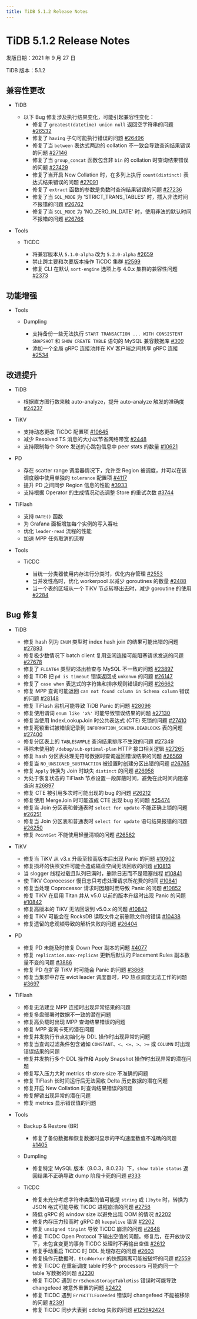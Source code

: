 ```yaml
---
title: TiDB 5.1.2 Release Notes
---
```


# TiDB 5.1.2 Release Notes

发版日期：2021 年 9 月 27 日

TiDB 版本：5.1.2

## 兼容性更改

+ TiDB

    + 以下 Bug 修复涉及执行结果变化，可能引起兼容性变化：
        - 修复了 `greatest(datetime) union null` 返回空字符串的问题 [#26532](https://github.com/pingcap/tidb/issues/26532)
       - 修复了 `having` 子句可能执行错误的问题 [#26496](https://github.com/pingcap/tidb/issues/26496)
        - 修复了当 `between` 表达式两边的 collation 不一致会导致查询结果错误的问题 [#27146](https://github.com/pingcap/tidb/issues/27146)
        - 修复了当 `group_concat` 函数包含非 `bin` 的 collation 时查询结果错误的问题 [#27429](https://github.com/pingcap/tidb/issues/27429)
        - 修复了当开启 New Collation 时，在多列上执行 `count(distinct)` 表达式结果错误的问题 [#27091](https://github.com/pingcap/tidb/issues/27091)
        - 修复了 `extract` 函数的参数是负数时查询结果错误的问题 [#27236](https://github.com/pingcap/tidb/issues/27236)
        - 修复了当 `SQL_MODE` 为 'STRICT_TRANS_TABLES' 时，插入非法时间不报错的问题 [#26762](https://github.com/pingcap/tidb/issues/26762)
        - 修复了当 `SQL_MODE` 为 'NO_ZERO_IN_DATE' 时，使用非法的默认时间不报错的问题 [#26766](https://github.com/pingcap/tidb/issues/26766)

+ Tools

    + TiCDC

        - 将兼容版本从 `5.1.0-alpha` 改为 `5.2.0-alpha` [#2659](https://github.com/pingcap/ticdc/pull/2659)
        - 禁止跨主要和次要版本操作 TiCDC 集群 [#2599](https://github.com/pingcap/ticdc/pull/2599)
        - 修复 CLI 在默认 `sort-engine` 选项上与 4.0.x 集群的兼容性问题 [#2373](https://github.com/pingcap/ticdc/issues/2373)

## 功能增强

+ Tools

    + Dumpling

        - 支持备份一些无法执行 `START TRANSACTION ... WITH CONSISTENT SNAPSHOT` 和 `SHOW CREATE TABLE` 语句的 MySQL 兼容数据库 [#309](https://github.com/pingcap/dumpling/issues/309)
        - 添加一个全局 gRPC 连接池并在 KV 客户端之间共享 gRPC 连接 [#2534](https://github.com/pingcap/ticdc/pull/2534)

## 改进提升

+ TiDB

    - 根据直方图行数来触 auto-analyze，提升 auto-analyze 触发的准确度 [#24237](https://github.com/pingcap/tidb/issues/24237)

+ TiKV

    - 支持动态更改 TiCDC 配置项 [#10645](https://github.com/tikv/tikv/issues/10645)
    - 减少 Resolved TS 消息的大小以节省网络带宽 [#2448](https://github.com/pingcap/ticdc/issues/2448)
    - 支持限制每个 Store 发送的心跳包信息中 peer stats 的数量 [#10621](https://github.com/tikv/tikv/pull/10621)

+ PD

    - 存在 scatter range 调度器情况下，允许空 Region 被调度，并可以在该调度器中使用单独的 `tolerance` 配置项 [#4117](https://github.com/tikv/pd/pull/4117)
    - 提升 PD 之间同步 Region 信息的性能 [#3933](https://github.com/tikv/pd/pull/3933)
    - 支持根据 Operator 的生成情况动态调整 Store 的重试次数 [#3744](https://github.com/tikv/pd/issues/3744)

+ TiFlash

    - 支持 `DATE()` 函数
    - 为 Grafana 面板增加每个实例的写入吞吐
    - 优化 `leader-read` 流程的性能
    - 加速 MPP 任务取消的流程

+ Tools

    + TiCDC

        - 当统一分类器使用内存进行分类时，优化内存管理 [#2553](https://github.com/pingcap/ticdc/issues/2553)
        - 当并发性高时，优化 workerpool 以减少 goroutines 的数量 [#2488](https://github.com/pingcap/ticdc/pull/2488)
        - 当一个表的区域从一个 TiKV 节点转移出去时，减少 goroutine 的使用 [#2284](https://github.com/pingcap/ticdc/issues/2284)

## Bug 修复

+ TiDB

    - 修复 hash 列为 `ENUM` 类型时 index hash join 的结果可能出错的问题 [#27893](https://github.com/pingcap/tidb/issues/27893)
    - 修复极少数情况下 batch client 复用空闲连接可能阻塞请求发送的问题 [#27678](https://github.com/pingcap/tidb/pull/27678)
    - 修复了 `FLOAT64` 类型的溢出检查与 MySQL 不一致的问题 [#23897](https://github.com/pingcap/tidb/issues/23897)
    - 修复 TiDB 把 `pd is timeout` 错误返回成 `unkonwn` 的问题 [#26147](https://github.com/pingcap/tidb/issues/26147)
    - 修复了 `case when` 表达式的字符集和排序规则错误的问题 [#26662](https://github.com/pingcap/tidb/issues/26662)
    - 修复 MPP 查询可能返回 `can not found column in Schema column` 错误的问题 [#28148](https://github.com/pingcap/tidb/pull/28148)
    - 修复 TiFlash 宕机可能导致 TiDB Panic 的问题 [#28096](https://github.com/pingcap/tidb/issues/28096)
    - 修复使用谓词 `enum like 'x%'` 可能导致错误结果的问题 [#27130](https://github.com/pingcap/tidb/issues/27130)
    - 修复当使用 IndexLookupJoin 时公共表达式 (CTE) 死锁的问题 [#27410](https://github.com/pingcap/tidb/issues/27410)
    - 修复死锁重试被错误记录到 `INFORMATION_SCHEMA.DEADLOCKS` 表的问题 [#27400](https://github.com/pingcap/tidb/issues/27400)
    - 修复分区表上的 `TABLESAMPLE` 查询结果排序不生效的问题 [#27349](https://github.com/pingcap/tidb/issues/27349)
    - 移除未使用的 `/debug/sub-optimal-plan` HTTP 接口相关逻辑 [#27265](https://github.com/pingcap/tidb/pull/27265)
    - 修复 hash 分区表处理无符号数据时查询返回错误结果的问题 [#26569](https://github.com/pingcap/tidb/issues/26569)
    - 修复当 `NO_UNSIGNED_SUBTRACTION` 被设置时创建分区出错的问题 [#26765](https://github.com/pingcap/tidb/issues/26765)
    - 修复 `Apply` 转换为 Join 时缺失 `distinct` 的问题 [#26958](https://github.com/pingcap/tidb/issues/26958)
    - 为处于恢复状态的 TiFlash 节点设置一段屏蔽时间，避免在此时间内阻塞查询 [#26897](https://github.com/pingcap/tidb/pull/26897)
    - 修复 CTE 被引用多次时可能出现的 bug 的问题 [#26212](https://github.com/pingcap/tidb/issues/26212)
    - 修复使用 MergeJoin 时可能造成 CTE 出现 bug 的问题 [#25474](https://github.com/pingcap/tidb/issues/25474)
    - 修复当 Join 分区表和普通表时 `select for update` 不能正确上锁的问题 [#26251](https://github.com/pingcap/tidb/issues/26251)
    - 修复当 Join 分区表和普通表时 `select for update` 语句结果报错的问题 [#26250](https://github.com/pingcap/tidb/issues/26250)
    - 修复 `PointGet` 不能使用轻量清锁的问题 [#26562](https://github.com/pingcap/tidb/pull/26562)

+ TiKV

    - 修复当 TiKV 从 v3.x 升级至较高版本后出现 Panic 的问题 [#10902](https://github.com/tikv/tikv/issues/10902)
    - 修复损坏的快照文件可能会造成磁盘空间无法回收的问题 [#10813](https://github.com/tikv/tikv/issues/10813)
    - 当 slogger 线程过载且队列已满时，删除日志而不是阻塞线程 [#10841](https://github.com/tikv/tikv/issues/10841)
    - 使 TiKV Coprocessor 慢日志只考虑处理请求所花费的时间 [#10841](https://github.com/tikv/tikv/issues/10841)
    - 修复当处理 Coprocessor 请求时因超时而导致 Panic 的问题 [#10852](https://github.com/tikv/tikv/issues/10852)
    - 修复 TiKV 在启用 Titan 并从 v5.0 以前的版本升级时出现 Panic 的问题 [#10842](https://github.com/tikv/tikv/pull/10842)
    - 修复高版本的 TiKV 无法回滚到 v5.0.x 的问题 [#10842](https://github.com/tikv/tikv/pull/10842)
    - 修复 TiKV 可能会在 RocksDB 读取文件之前删除文件的错误 [#10438](https://github.com/tikv/tikv/issues/10438)
    - 修复遗留的悲观锁导致的解析失败的问题 [#26404](https://github.com/pingcap/tidb/issues/26404)

+ PD

    - 修复 PD 未能及时修复 Down Peer 副本的问题 [#4077](https://github.com/tikv/pd/issues/4077)
    - 修复 `replication.max-replicas` 更新后默认的 Placement Rules 副本数量不变的问题 [#3886](https://github.com/tikv/pd/issues/3886)
    - 修复 PD 在扩容 TiKV 时可能会 Panic 的问题 [#3868](https://github.com/tikv/pd/issues/3868)
    - 修复当集群中存在 evict leader 调度器时，PD 热点调度无法工作的问题 [#3697](https://github.com/tikv/pd/issues/3697)

+ TiFlash

    - 修复无法建立 MPP 连接时出现异常结果的问题
    - 修复多盘部署时数据不一致的潜在问题
    - 修复高负载时出现 MPP 查询结果错误的问题
    - 修复 MPP 查询卡死的潜在问题
    - 修复并发执行节点初始化与 DDL 操作时出现异常的问题
    - 修复当查询过滤条件包含诸如 `CONSTANT`、`<`、`<=`、`>`、`>=` 或 `COLUMN` 时出现错误结果的问题
    - 修复并发执行多个 DDL 操作和 Apply Snapshot 操作时出现异常的潜在问题
    - 修复写入压力大时 metrics 中 store size 不准确的问题
    - 修复 TiFlash 长时间运行后无法回收 Delta 历史数据的潜在问题
    - 修复开启 New Collation 时查询结果错误的问题
    - 修复解锁出现异常的潜在问题
    - 修复 metrics 显示错误值的问题

+ Tools

    + Backup & Restore (BR)

        - 修复了备份数据和恢复数据时显示的平均速度数值不准确的问题 [#1405](https://github.com/pingcap/br/issues/1405)

    + Dumpling

        - 修复特定 MySQL 版本（8.0.3，8.0.23）下，`show table status` 返回结果不正确导致 dump 阶段卡死的问题 [#333](https://github.com/pingcap/dumpling/pull/333)

    + TiCDC

        - 修复未充分考虑字符串类型的值可能是 `string` 或 `[]byte` 时，转换为 JSON 格式可能导致 TiCDC 进程崩溃的问题 [#2758](https://github.com/pingcap/ticdc/issues/2758)
        - 降低 gRPC 的 window size 以避免出现 OOM 的情况 [#2202](https://github.com/pingcap/ticdc/issues/2202)
        - 修复内存压力较高时 gRPC 的 `keepalive` 错误 [#2202](https://github.com/pingcap/ticdc/issues/2202)
        - 修复 `unsigned tinyint` 导致 TiCDC 崩溃的问题 [#2648](https://github.com/pingcap/ticdc/issues/2648)
        - 修复 TiCDC Open Protocol 下输出空值的问题。修复后，在开放协议下，未包含变更的事务 TiCDC 处理时不再输出空值 [#2612](https://github.com/pingcap/ticdc/issues/2612)
        - 修复手动重启 TiCDC 时 DDL 处理存在的问题 [#2603](https://github.com/pingcap/ticdc/issues/2603)
        - 修复操作元数据时，`EtcdWorker` 的快照隔离可能被破坏的问题 [#2559](https://github.com/pingcap/ticdc/pull/2559)
        - 修复 TiCDC 在重新调度 table 时多个 processors 可能向同一个 table 写数据的问题 [#2230](https://github.com/pingcap/ticdc/issues/2230)
        - 修复 TiCDC 遇到 `ErrSchemaStorageTableMiss` 错误时可能导致 changefeed 被意外重置的问题 [#2422](https://github.com/pingcap/ticdc/issues/2422)
        - 修复 TiCDC 遇到 `ErrGCTTLExceeded` 错误时 changefeed 不能被移除的问题 [#2391](https://github.com/pingcap/ticdc/issues/2391)
        - 修复 TiCDC 同步大表到 cdclog 失败的问题 [#1259](https://github.com/pingcap/ticdc/issues/1259)[#2424](https://github.com/pingcap/ticdc/issues/2424)
